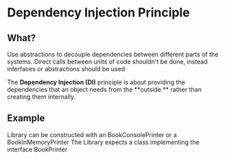 # Dependency Injection Principle

## What?

Use abstractions to decouple dependencies between different parts of the systems. Direct calls between units of code
shouldn't be done, instead interfaces or abstractions should be used

The **Dependency Injection (DI)** principle is about providing the dependencies that an object needs from the **outside
** rather than creating them internally.

## Example

Library can be constructed with an BookConsolePrinter or a BookInMemoryPrinter
The Library expects a class implementing the interface BookPrinter